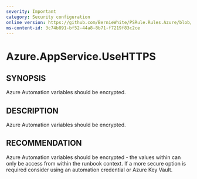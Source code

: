 ```yaml
---
severity: Important
category: Security configuration
online version: https://github.com/BernieWhite/PSRule.Rules.Azure/blob/master/docs/rules/en/Azure.Automation.EncryptVariables.md
ms-content-id: 3c74b891-bf52-44a8-8b71-f7219f83c2ce
---
```


# Azure.AppService.UseHTTPS

## SYNOPSIS

Azure Automation variables should be encrypted.

## DESCRIPTION

Azure Automation variables should be encrypted.

## RECOMMENDATION

Azure Automation variables should be encrypted - the values within can only be access from within the runbook context.
If a more secure option is required consider using an automation credential or Azure Key Vault.
